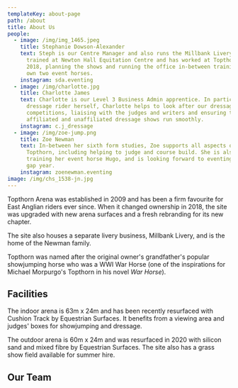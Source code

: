 ```yaml
---
templateKey: about-page
path: /about
title: About Us
people:
  - image: /img/img_1465.jpeg
    title: Stephanie Dowson-Alexander
    text: Steph is our Centre Manager and also runs the Millbank Livery. Steph
      trained at Newton Hall Equitation Centre and has worked at Topthorn since
      2018, planning the shows and running the office in-between training her
      own two event horses.
    instagram: sda.eventing
  - image: /img/charlotte.jpg
    title: Charlotte James
    text: Charlotte is our Level 3 Business Admin apprentice. In particular, as a
      dressage rider herself, Charlotte helps to look after our dressage
      competitions, liaising with the judges and writers and ensuring that our
      affiliated and unaffiliated dressage shows run smoothly.
    instagram: c.j_dressage
  - image: /img/zoe-jump.png
    title: Zoe Newman
    text: In-between her sixth form studies, Zoe supports all aspects of life at
      Topthorn, including helping to judge and course build. She is also
      training her event horse Hugo, and is looking forward to eventing in her
      gap year.
    instagram: zoenewman.eventing
image: /img/chs_1538-jn.jpg
---
```


Topthorn Arena was established in 2009 and has been a firm favourite for East Anglian riders ever since. When it changed ownership in 2018, the site was upgraded with new arena surfaces and a fresh rebranding for its new chapter.

The site also houses a separate livery business, Millbank Livery, and is the home of the Newman family.

Topthorn was named after the original owner's grandfather's popular showjumping horse who was a WWI War Horse (one of the inspirations for Michael Morpurgo's Topthorn in his novel _War Horse_).

## Facilities

The indoor arena is 63m x 24m and has been recently resurfaced with Cushion Track by Equestrian Surfaces. It benefits from a viewing area and judges' boxes for showjumping and dressage.

The outdoor arena is 60m x 24m and was resurfaced in 2020 with silicon sand and mixed fibre by Equestrian Surfaces. The site also has a grass show field available for summer hire.

## Our Team

